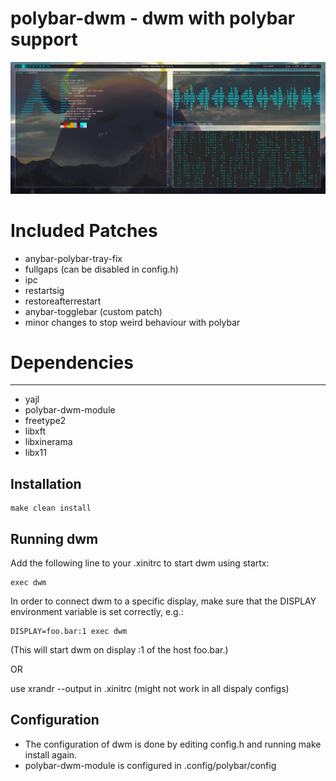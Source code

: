 # polybar-dwm - dwm with polybar support


![screenshot](https://github.com/KawaiiKraken/polybar-dwm/blob/master/myconfig.png "My Config")

# Included Patches
- anybar-polybar-tray-fix
- fullgaps (can be disabled in config.h)
- ipc
- restartsig
- restoreafterrestart
- anybar-togglebar (custom patch)
- minor changes to stop weird behaviour with polybar

# Dependencies
------------
- yajl
- polybar-dwm-module
- freetype2
- libxft
- libxinerama
- libx11

Installation
------------

    make clean install


Running dwm
-----------
Add the following line to your .xinitrc to start dwm using startx:

    exec dwm

In order to connect dwm to a specific display, make sure that
the DISPLAY environment variable is set correctly, e.g.:

    DISPLAY=foo.bar:1 exec dwm

(This will start dwm on display :1 of the host foo.bar.)

OR

use xrandr --output in .xinitrc (might not work in all dispaly configs)


Configuration
-------------
- The configuration of dwm is done by editing config.h and running make install again.
- polybar-dwm-module is configured in .config/polybar/config

